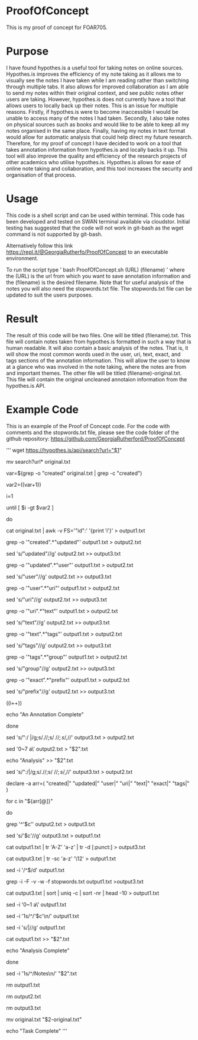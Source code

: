 # ProofOfConcept
This is my proof of concept for FOAR705.

# Purpose
I have found hypothes.is a useful tool for taking notes on online sources. Hypothes.is improves the efficiency of my note taking as it allows me to visually see the notes I have taken while I am reading rather than switching through multiple tabs. It also allows for improved collaboration as I am able to send my notes within their original context, and see public notes other users are taking. However, hypothes.is does not currently have a tool that allows users to locally back up their notes. This is an issue for multiple reasons. Firstly, if hypothes.is were to become inaccessible I would be unable to access many of the notes I had taken. Secondly, I also take notes on physical sources such as books and would like to be able to keep all my notes organised in the same place. Finally, having my notes in text format would allow for automatic analysis that could help direct my future research. Therefore, for my proof of concept I have decided to work on a tool that takes annotation information from hypothes.is and locally backs it up. This tool will also improve the quality and efficiency of the research projects of other academics who utilise hypothes.is. Hypothes.is allows for ease of online note taking and collaboration, and this tool increases the security and organisation of that process. 

# Usage
This code is a shell script and can be used within terminal. This code has been developed and tested on SWAN terminal available via cloudstor. Initial testing has suggested that the code will not work in git-bash as the wget command is not supported by git-bash.

Alternatively follow this link https://repl.it/@GeorgiaRutherfo/ProofOfConcept to an executable environment.

To run the script type ' bash ProofOfConcept.sh (URL) (filename) ' where the (URL) is the url from which you want to save annotation information and the (filename) is the desired filename. Note that for useful analysis of the notes you will also need the stopwords.txt file. The stopwords.txt file can be updated to suit the users purposes.

# Result
The result of this code will be two files. One will be titled (filename).txt. This file will contain notes taken from hypothes.is formatted in such a way that is human readable. It will also contain a basic analysis of the notes. That is, it will show the most common words used in the user, uri, text, exact, and tags sections of the annotation information. This will allow the user to know at a glance who was involved in the note taking, where the notes are from and important themes. The other file will be titled (filename)-original.txt. This file will contain the original uncleaned annotaion information from the hypothes.is API. 

# Example Code
This is an example of the Proof of Concept code. For the code with comments and the stopwords.txt file, please see the code folder of the github repository:  https://github.com/GeorgiaRutherford/ProofOfConcept

'''
wget https://hypothes.is/api/search?url="$1"

mv search?url* original.txt

var=$(grep -o "created" original.txt | grep -c "created")

var2=$(($var+1))

i=1

until [ $i -gt $var2 ]

do

cat original.txt | awk -v FS='"id":' '{print $'$i'}' > output1.txt

grep -o '"created".*"updated"' output1.txt > output2.txt

sed 's/"updated"//g' output2.txt >> output3.txt

grep -o '"updated".*"user"' output1.txt > output2.txt

sed 's/"user"//g' output2.txt >> output3.txt

grep -o '"user".*"uri"' output1.txt > output2.txt

sed 's/"uri"//g' output2.txt >> output3.txt

grep -o '"uri".*"text"' output1.txt > output2.txt

sed 's/"text"//g' output2.txt >> output3.txt

grep -o '"text".*"tags"' output1.txt > output2.txt

sed 's/"tags"//g' output2.txt >> output3.txt

grep -o '"tags".*"group"' output1.txt > output2.txt

sed 's/"group"//g' output2.txt >> output3.txt

grep -o '"exact".*"prefix"' output1.txt > output2.txt

sed 's/"prefix"//g' output2.txt >> output3.txt

((i++))

echo "An Annotation Complete"

done

sed 's/":/ |/g;s/.//;s/ $//;s/,$//' output3.txt > output2.txt

sed '0~7 a\\' output2.txt > "$2".txt

echo "Analysis" >> "$2".txt

sed 's/":/|/g;s/.//;s/ $//;s/,$//' output3.txt > output2.txt

declare -a arr=( "created|" "updated|" "user|" "uri|" "text|" "exact|" "tags|" )

for c in "${arr[@]}"

do

grep '^'$c'' output2.txt > output3.txt

sed 's/'$c'//g' output3.txt > output1.txt

cat output1.txt | tr 'A-Z' 'a-z' | tr -d [:punct:] > output3.txt

cat output3.txt | tr -sc 'a-z' '\12' > output1.txt

sed -i '/^$/d' output1.txt

grep -i -F -v -w -f stopwords.txt output1.txt >output3.txt

cat output3.txt | sort | uniq -c | sort -nr | head -10 > output1.txt

sed -i '0~1 a\\' output1.txt

sed -i '1s/^/'$c'\n/' output1.txt

sed -i 's/|//g' output1.txt

cat output1.txt >> "$2".txt

echo "Analysis Complete"

done

sed -i '1s/^/Notes\n/' "$2".txt

rm output1.txt

rm output2.txt

rm output3.txt

mv original.txt "$2-original.txt"

echo "Task Complete"
'''
